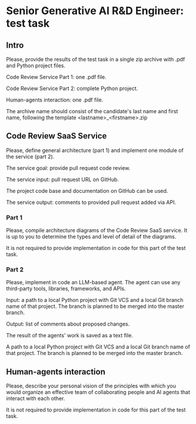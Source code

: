 # Senior Generative AI R&D Engineer: test task

## Intro

Please, provide the results of the test task in a single zip archive with .pdf and Python project files. 

Code Review Service Part 1: one .pdf file.

Code Review Service Part 2: complete Python project.

Human-agents interaction: one .pdf file.
  

The archive name should consist of the candidate's last name and first name, following the template \<lastname\>_\<firstname\>.zip

## Code Review SaaS Service

Please, define general architecture (part 1) and implement one module of the service (part 2). 

The service goal: provide pull request code review.

The service input: pull request URL on GitHub. 

The project code base and documentation on GitHub can be used.

The service output: comments to provided pull request added via API.

### Part 1

Please, compile architecture diagrams of the Code Review SaaS service. It is up to you to determine the types and level of detail of the diagrams. 

It is not required to provide implementation in code for this part of the test task. 

### Part 2

  

Please, implement in code an LLM-based agent. The agent can use any third-party tools, libraries, frameworks, and APIs.

  

Input: a path to a local Python project with Git VCS and a local Git branch name of that project. The branch is planned to be merged into the master branch.

Output: list of comments about proposed changes.

The result of the agents' work is saved as a text file. 

  

A path to a local Python project with Git VCS and a local Git branch name of that project. The branch is planned to be merged into the master branch.

## Human-agents interaction

  

Please, describe your personal vision of the principles with which you would organize an effective team of collaborating people and AI agents that interact with each other.

It is not required to provide implementation in code for this part of the test task.
